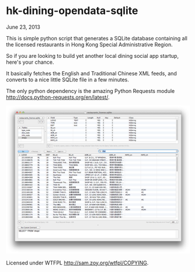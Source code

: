 hk-dining-opendata-sqlite
==============
June 23, 2013

This is simple python script that generates a SQLite database containing all the licensed restaurants in Hong Kong Special Administrative Region.

So if you are looking to build yet another local dining social app startup, here's your chance.

It basically fetches the English and Traditional Chinese XML feeds, and converts to a nice little SQLite file in a few minutes.

The only python dependency is the amazing Python Requests module <http://docs.python-requests.org/en/latest/>.

[![](https://github.com/kenguish/hk-dining-opendata-sqlite/raw/master/Screenshot.png)](https://github.com/kenguish/hk-dining-opendata-sqlite/raw/master/Screenshot.png)

Licensed under WTFPL <http://sam.zoy.org/wtfpl/COPYING>.
